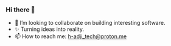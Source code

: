 
### Hi there 👋

<!--
**H-ADJI/H-ADJI** is a ✨ _special_ ✨ repository because its `README.md` (this file) appears on your GitHub profile. -->


- 👯 I’m looking to collaborate on building interesting software.
- ✨ Turning ideas into reality. 
- 📫 How to reach me: h-adji_tech@proton.me
